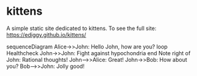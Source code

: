 # kittens
A simple static site dedicated to kittens.
To see the full site:
https://ediggy.github.io/kittens/


sequenceDiagram
Alice->>John: Hello John, how are you?
loop Healthcheck
    John->>John: Fight against hypochondria
end
Note right of John: Rational thoughts!
John-->>Alice: Great!
John->>Bob: How about you?
Bob-->>John: Jolly good!
